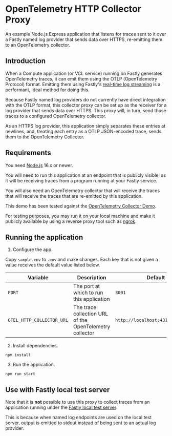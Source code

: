 # OpenTelemetry HTTP Collector Proxy

An example Node.js Express application that listens for traces sent to it over a Fastly named log provider
that sends data over HTTPS, re-emitting them to an OpenTelemetry collector.

## Introduction

When a Compute application (or VCL service) running on Fastly generates OpenTelemetry traces,
it can emit them using the OTLP (OpenTelemetry Protocol) format. Emitting them using Fastly's
[real-time log streaming](https://docs.fastly.com/en/guides/about-fastlys-realtime-log-streaming-features)
is a performant, ideal method for doing this.

Because Fastly named log providers do not currently have direct integration with the OTLP format,
this collector proxy can be set up as the receiver for a log provider that sends data over HTTPS.
This proxy will, in turn, send those traces to a configured OpenTelemetry collector.

As an HTTPS log provider, this application simply separates these entries at newlines, and, treating
each entry as a OTLP JSON-encoded trace, sends them to the OpenTelemetry Collector.

## Requirements

You need [Node.js](https://nodejs.org/) 16.x or newer.

You will need to run this application at an endpoint that is publicly visible, as it will
be receiving traces from a program running at your Fastly service.

You will also need an OpenTelemetry collector that will receive the traces that will
receive the traces that are re-emitted by this application.

This demo has been tested against the
[OpenTelemetry Collector Demo](https://github.com/open-telemetry/opentelemetry-collector-contrib/tree/main/examples/demo).

For testing purposes, you may run it on your local machine and make it publicly available
by using a reverse proxy tool such as [ngrok](https://ngrok.com).

## Running the application

1. Configure the app.

Copy `sample.env` to `.env` and make changes. Each key that is not given a
value receives the default value listed below.

| Variable                   | Description                                             | Default                           |
|----------------------------|---------------------------------------------------------|-----------------------------------|
| `PORT`                     | The port at which to run this application               | `3001`                            |
| `OTEL_HTTP_COLLECTOR_URL`  | The trace collection URL of the OpenTelemetry collector | `http://localhost:4318/v1/traces` |

2. Install dependencies.

```shell
npm install
```

3. Run the application.

```shell
npm run start
```

## Use with Fastly local test server

Note that it is **not** possible to use this proxy to collect traces from an application running under the [Fastly local
test server](https://developer.fastly.com/learning/compute/testing/#running-a-local-testing-server).

This is because when named log endpoints are used on the local test server, output is emitted to stdout instead of being
sent to an actual log provider.
